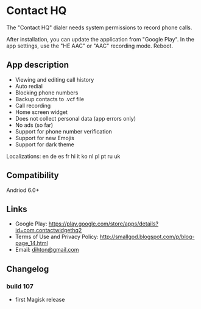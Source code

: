 # Contact HQ
The "Contact HQ" dialer needs system permissions to record phone calls.

After installation, you can update the application from "Google Play".
In the app settings, use the "HE AAC" or "AAC" recording mode.
Reboot.

## App description
* Viewing and editing call history
* Auto redial
* Blocking phone numbers
* Backup contacts to .vcf file
* Call recording
* Home screen widget
* Does not collect personal data (app errors only)
* No ads (so far)
* Support for phone number verification
* Support for new Emojis
* Support for dark theme

Localizations: en de es fr hi it ko nl pl pt ru uk

## Compatibility
Andriod 6.0+

## Links
* Google Play: https://play.google.com/store/apps/details?id=com.contactwidgethq2
* Terms of Use and Privacy Policy: http://smallgod.blogspot.com/p/blog-page_14.html
* Email: dihton@gmail.com

## Changelog
### build 107
* first Magisk release
